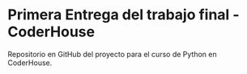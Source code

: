 # Primera Entrega del trabajo final - CoderHouse

Repositorio en GitHub del proyecto para el curso de Python en CoderHouse.

